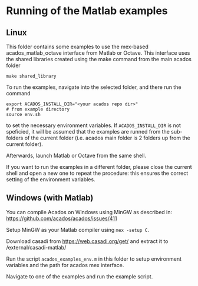# Running of the Matlab examples

## Linux

This folder contains some examples to use the mex-based acados_matlab_octave interface from Matlab or Octave.
This interface uses the shared libraries created using the make command from the main acados folder
```
make shared_library
```

To run the examples, navigate into the selected folder, and there run the command
```
export ACADOS_INSTALL_DIR="<your acados repo dir>"
# from example directory
source env.sh
```
to set the necessary environment variables.
If `ACADOS_INSTALL_DIR` is not speficied, it will be assumed that the examples are runned from the sub-folders of the current folder (i.e. acados main folder is 2 folders up from the current folder).

Afterwards, launch Matlab or Octave from the same shell.

If you want to run the examples in a different folder, please close the current shell and open a new one to repeat the procedure: this ensures the correct setting of the environment variables.


## Windows (with Matlab)

You can compile Acados on Windows using MinGW as described in:  
https://github.com/acados/acados/issues/411

Setup MinGW as your Matlab compiler using `mex -setup C`.

Download casadi from https://web.casadi.org/get/ and extract it to
<acados repository>/external/casadi-matlab/

Run the script `acados_examples_env.m` in this folder to setup environment 
variables and the path for acados mex interface.

Navigate to one of the examples and run the example script.

